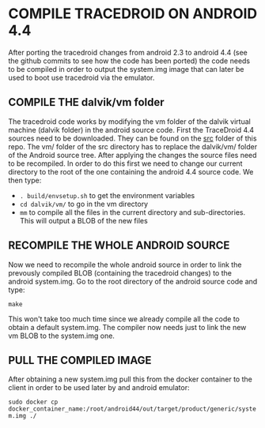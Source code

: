 # COMPILE TRACEDROID ON ANDROID 4.4

After porting the tracedroid changes from android 2.3 to android 4.4
(see the github commits to see how the code has been ported) the code
needs to be compiled in order to output the system.img image that can
later be used to boot use tracedroid via the emulator.

## COMPILE THE dalvik/vm folder

The tracedroid code works by modifying the vm folder of the dalvik
virtual machine (dalvik folder) in the android source code. First the
TraceDroid 4.4 sources need to be downloaded. They can be found on
the [src](https://github.com/dda410/Bproject/tree/master/src) folder
of this repo. The vm/ folder of the src directory has to replace the
dalvik/vm/ folder of the Android source tree. After applying the
changes the source files need to be recompiled. In order to do this
first we need to change our current directory to the root of the one
containing the android 4.4 source code. We then type:

- `. build/envsetup.sh` to get the environment variables
- `cd dalvik/vm/` to go in the vm directory
- `mm` to compile all the files in the current directory and
  sub-directories. This will output a BLOB of the new files
  
## RECOMPILE THE WHOLE ANDROID SOURCE

Now we need to recompile the whole android source in order to link the
prevously compiled BLOB (containing the tracedroid changes) to the
android system.img. Go to the root directory of the android source
code and type:

`make`

This won't take too much time since we already compile all the code to
obtain a default system.img. The compiler now needs just to link the
new vm BLOB to the system.img one.

## PULL THE COMPILED IMAGE

After obtaining a new system.img pull this from the docker container
to the client in order to be used later by and android emulator:

`sudo docker cp docker_container_name:/root/android44/out/target/product/generic/system.img ./`
